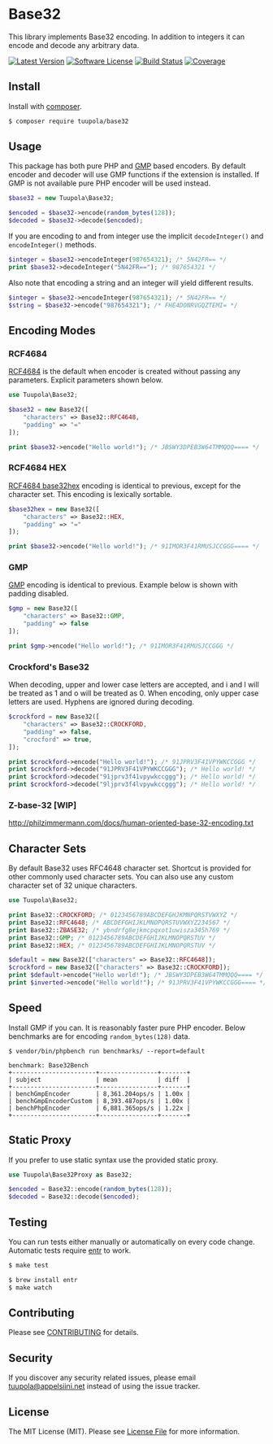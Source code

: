 # Base32

This library implements Base32 encoding. In addition to integers it can encode and decode any arbitrary data.

[![Latest Version](https://img.shields.io/packagist/v/tuupola/base32.svg?style=flat-square)](https://packagist.org/packages/tuupola/base32)
[![Software License](https://img.shields.io/badge/license-MIT-brightgreen.svg?style=flat-square)](LICENSE.md)
[![Build Status](https://img.shields.io/travis/tuupola/base32/master.svg?style=flat-square)](https://travis-ci.org/tuupola/base32)
[![Coverage](https://img.shields.io/codecov/c/github/tuupola/base32.svg?style=flat-square)](https://codecov.io/github/tuupola/base32)

## Install

Install with [composer](https://getcomposer.org/).

``` bash
$ composer require tuupola/base32
```

## Usage

This package has both pure PHP and [GMP](http://php.net/manual/en/ref.gmp.php) based encoders. By default encoder and decoder will use GMP functions if the extension is installed. If GMP is not available pure PHP encoder will be used instead.

``` php
$base32 = new Tuupola\Base32;

$encoded = $base32->encode(random_bytes(128));
$decoded = $base32->decode($encoded);
```

If you are encoding to and from integer use the implicit `decodeInteger()` and `encodeInteger()` methods.

``` php
$integer = $base32->encodeInteger(987654321); /* 5N42FR== */
print $base32->decodeInteger("5N42FR=="); /* 987654321 */
```

Also note that encoding a string and an integer will yield different results.

``` php
$integer = $base32->encodeInteger(987654321); /* 5N42FR== */
$string = $base32->encode("987654321"); /* FHE4DONRVGQZTEMI= */
```

## Encoding Modes
### RCF4684
[RCF4684](https://tools.ietf.org/html/rfc4648) is the default when encoder is created without passing any parameters. Explicit parameters shown below.

```php
use Tuupola\Base32;

$base32 = new Base32([
    "characters" => Base32::RFC4648,
    "padding" => "="
]);

print $base32->encode("Hello world!"); /* JBSWY3DPEB3W64TMMQQQ==== */
```

### RCF4684 HEX
[RCF4684 base32hex](https://tools.ietf.org/html/rfc4648) encoding is identical to previous, except for the character set. This encoding is lexically sortable.

```php
$base32hex = new Base32([
    "characters" => Base32::HEX,
    "padding" => "="
]);

print $base32->encode("Hello world!"); /* 91IMOR3F41RMUSJCCGGG==== */
```

### GMP
[GMP](http://php.net/manual/en/book.gmp.php) encoding is identical to previous. Example below is shown with padding disabled.

```php
$gmp = new Base32([
    "characters" => Base32::GMP,
    "padding" => false
]);

print $gmp->encode("Hello world!"); /* 91IMOR3F41RMUSJCCGGG */
```

### Crockford's Base32

When decoding, upper and lower case letters are accepted, and i and l will be treated as 1 and o will be treated as 0. When encoding, only upper case letters are used. Hyphens are ignored during decoding.

```php
$crockford = new Base32([
    "characters" => Base32::CROCKFORD,
    "padding" => false,
    "crocford" => true,
]);

print $crockford->encode("Hello world!"); /* 91JPRV3F41VPYWKCCGGG */
print $crockford->decode("91JPRV3F41VPYWKCCGGG"); /* Hello world! */
print $crockford->decode("91jprv3f41vpywkccggg"); /* Hello world! */
print $crockford->decode("9ljprv3f4lvpywkccggg"); /* Hello world! */
```

### Z-base-32 [WIP]
http://philzimmermann.com/docs/human-oriented-base-32-encoding.txt

## Character Sets

By default Base32 uses RFC4648 character set. Shortcut is provided for other commonly used character sets. You can also use any custom character set of 32 unique characters.

```php
use Tuupola\Base32;

print Base32::CROCKFORD; /* 0123456789ABCDEFGHJKMNPQRSTVWXYZ */
print Base32::RFC4648; /* ABCDEFGHIJKLMNOPQRSTUVWXYZ234567 */
print Base32::ZBASE32; /* ybndrfg8ejkmcpqxot1uwisza345h769 */
print Base32::GMP; /* 0123456789ABCDEFGHIJKLMNOPQRSTUV */
print Base32::HEX; /* 0123456789ABCDEFGHIJKLMNOPQRSTUV */

$default = new Base32(["characters" => Base32::RFC4648]);
$crockford = new Base32(["characters" => Base32::CROCKFORD]);
print $default->encode("Hello world!"); /* JBSWY3DPEB3W64TMMQQQ==== */
print $inverted->encode("Hello world!"); /* 91JPRV3F41VPYWKCCGGG==== */
```

## Speed

Install GMP if you can. It is reasonably faster pure PHP encoder. Below benchmarks are for encoding `random_bytes(128)` data.

```
$ vendor/bin/phpbench run benchmarks/ --report=default

benchmark: Base32Bench
+-----------------------+----------------+-------+
| subject               | mean           | diff  |
+-----------------------+----------------+-------+
| benchGmpEncoder       | 8,361.204ops/s | 1.00x |
| benchGmpEncoderCustom | 8,393.487ops/s | 1.00x |
| benchPhpEncoder       | 6,881.365ops/s | 1.22x |
+-----------------------+----------------+-------+
```

## Static Proxy

If you prefer to use static syntax use the provided static proxy.

``` php
use Tuupola\Base32Proxy as Base32;

$encoded = Base32::encode(random_bytes(128));
$decoded = Base32::decode($encoded);
```

## Testing

You can run tests either manually or automatically on every code change. Automatic tests require [entr](http://entrproject.org/) to work.

``` bash
$ make test
```

``` bash
$ brew install entr
$ make watch
```

## Contributing

Please see [CONTRIBUTING](CONTRIBUTING.md) for details.

## Security

If you discover any security related issues, please email tuupola@appelsiini.net instead of using the issue tracker.

## License

The MIT License (MIT). Please see [License File](LICENSE.md) for more information.

